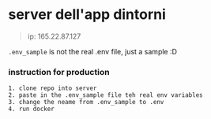 # server dell'app dintorni 
> ip: 165.22.87.127
> 
`.env_sample` is not the real .env file, just a sample :D

### instruction for production
```
1. clone repo into server
2. paste in the .env_sample file teh real env variables
3. change the neame from .env_sample to .env
4. run docker
```
